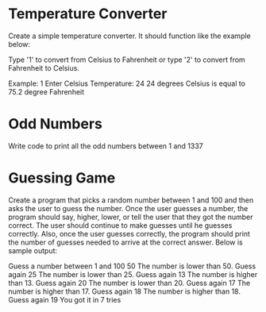 # Temperature Converter

Create a simple temperature converter. It should function like the example below:

Type '1' to convert from Celsius to Fahrenheit or type '2' to convert from Fahrenheit to Celsius.

Example:
1
Enter Celsius Temperature:
24
24 degrees Celsius is equal to 75.2 degree Fahrenheit

# Odd Numbers

Write code to print all the odd numbers between 1 and 1337

# Guessing Game

Create a program that picks a random number between 1 and 100 and then asks the user to guess the number. Once the user guesses a number, the program should say, higher, lower, or tell the user that they got the number correct. The user should continue to make guesses until he guesses correctly. Also, once the user guesses correctly, the program should print the number of guesses needed to arrive at the correct answer. Below is sample output:

Guess a number between 1 and 100
50
The number is lower than 50.  Guess again
25
The number is lower than 25.  Guess again
13
The number is higher than 13.  Guess again
20
The number is lower than 20.  Guess again
17
The number is higher than 17.  Guess again
18
The number is higher than 18.  Guess again
19
You got it in 7 tries
